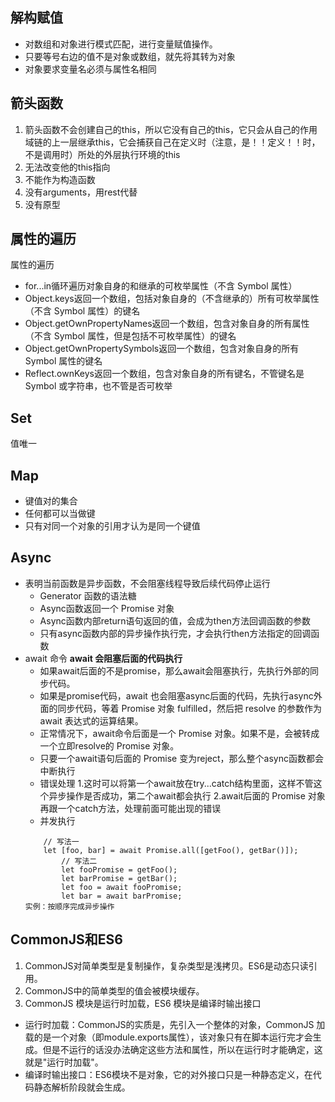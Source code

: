 ## 解构赋值
* 对数组和对象进行模式匹配，进行变量赋值操作。
* 只要等号右边的值不是对象或数组，就先将其转为对象
* 对象要求变量名必须与属性名相同

## 箭头函数
1. 箭头函数不会创建自己的this，所以它没有自己的this，它只会从自己的作用域链的上一层继承this，它会捕获自己在定义时（注意，是！！定义！！时，不是调用时）所处的外层执行环境的this
2. 无法改变他的this指向
3. 不能作为构造函数
4. 没有arguments，用rest代替
5. 没有原型

## 属性的遍历
属性的遍历
* for...in循环遍历对象自身的和继承的可枚举属性（不含 Symbol 属性）
* Object.keys返回一个数组，包括对象自身的（不含继承的）所有可枚举属性（不含 Symbol 属性）的键名
* Object.getOwnPropertyNames返回一个数组，包含对象自身的所有属性（不含 Symbol 属性，但是包括不可枚举属性）的键名
* Object.getOwnPropertySymbols返回一个数组，包含对象自身的所有 Symbol 属性的键名
* Reflect.ownKeys返回一个数组，包含对象自身的所有键名，不管键名是 Symbol 或字符串，也不管是否可枚举
        
## Set
值唯一

## Map
* 键值对的集合
* 任何都可以当做键
* 只有对同一个对象的引用才认为是同一个键值

## Async
 * 表明当前函数是异步函数，不会阻塞线程导致后续代码停止运行
    - Generator 函数的语法糖
    - Async函数返回一个 Promise 对象
    - Async函数内部return语句返回的值，会成为then方法回调函数的参数
    - 只有async函数内部的异步操作执行完，才会执行then方法指定的回调函数
 * await 命令 **await 会阻塞后面的代码执行**
    - 如果await后面的不是promise，那么await会阻塞执行，先执行外部的同步代码。
    - 如果是promise代码，await 也会阻塞async后面的代码，先执行async外面的同步代码，等着 Promise 对象 fulfilled，然后把 resolve 的参数作为 await 表达式的运算结果。
    - 正常情况下，await命令后面是一个 Promise 对象。如果不是，会被转成一个立即resolve的 Promise 对象。
    - 只要一个await语句后面的 Promise 变为reject，那么整个async函数都会中断执行
    - 错误处理
     1.这时可以将第一个await放在try...catch结构里面，这样不管这个异步操作是否成功，第二个await都会执行
     2.await后面的 Promise 对象再跟一个catch方法，处理前面可能出现的错误
    - 并发执行
    ```
        // 写法一
        let [foo, bar] = await Promise.all([getFoo(), getBar()]);
            // 写法二
            let fooPromise = getFoo();
            let barPromise = getBar();
            let foo = await fooPromise;
            let bar = await barPromise;
    实例：按顺序完成异步操作
    ```
## CommonJS和ES6
1. CommonJS对简单类型是复制操作，复杂类型是浅拷贝。ES6是动态只读引用。
2. CommonJS中的简单类型的值会被模块缓存。
3. CommonJS 模块是运行时加载，ES6 模块是编译时输出接口
* 运行时加载：CommonJS的实质是，先引入一个整体的对象，CommonJS 加载的是一个对象（即module.exports属性），该对象只有在脚本运行完才会生成。但是不运行的话没办法确定这些方法和属性，所以在运行时才能确定，这就是"运行时加载"。
* 编译时输出接口：ES6模块不是对象，它的对外接口只是一种静态定义，在代码静态解析阶段就会生成。
